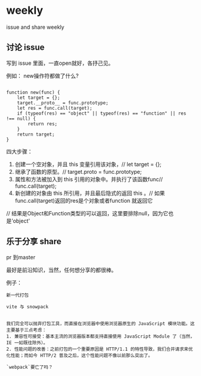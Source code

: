 # weekly
issue and share weekly

## 讨论 issue

写到 issue 里面，一直open就好，各抒己见。  

例如：
new操作符都做了什么?

```

function new(func) {
	let target = {};
	target.__proto__ = func.prototype;
	let res = func.call(target);
	if (typeof(res) == "object" || typeof(res) == "function" || res !== null) {
		return res;
	}
	return target;
}

```

四大步骤：

1. 创建一个空对象，并且 this 变量引用该对象，// let target = {};
2. 继承了函数的原型。// target.proto = func.prototype;
3. 属性和方法被加入到 this 引用的对象中。并执行了该函数func// func.call(target);
4. 新创建的对象由 this 所引用，并且最后隐式的返回 this 。// 如果func.call(target)返回的res是个对象或者function 就返回它

// 结果是Object和Function类型的可以返回，这里要排除null，因为它也是’object'

## 乐于分享 share


pr 到master

最好是前沿知识，当然，任何想分享的都很棒。

例子：

```
新一代打包

vite 与 snowpack


我们完全可以抛弃打包工具，而直接在浏览器中使用浏览器原生的 JavaScript 模块功能。这主要基于三点考虑：
1. 兼容性可接受：基本主流的浏览器版本都支持直接使用 JavaScript Module 了（当然，IE 一如既往除外）。
2. 性能问题的改善：之前打包的一个重要原因是 HTTP/1.1 的特性导致，我们合并请求来优化性能；而如今 HTTP/2 普及之后，这个性能问题不像以前那么突出了。

`webpack`要亡了吗？

```


